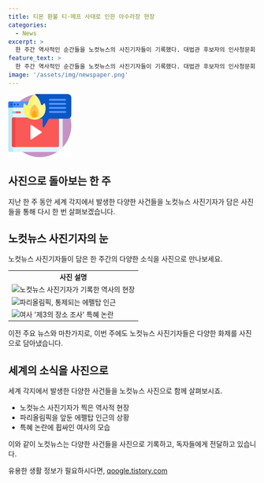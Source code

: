 ```yaml
---
title: 티몬 환불 티·메프 사태로 인한 아수라장 현장
categories:
  - News
excerpt: >
  한 주간 역사적인 순간들을 노컷뉴스의 사진기자들이 기록했다. 대법관 후보자의 인사청문회, 파리올림픽의 개막을 앞둔 분위기, 대통령 부인의 검찰 조사, 경영쇄신위원장의 구속영장실질심사, 그리고 정치권의 움직임들이 한 주를 빛냈다. 한편, 티몬·위메프의 판매자 정산 지연 사태로 인한 혼란과 해결과정, 여름철 더위로 인한 시민들의 생활 속 장면들까지 담겨져 있다. 노컷뉴스가 여러분의 제보로 함께 세상을 바꾸기를 기대한다.
feature_text: >
  한 주간 역사적인 순간들을 노컷뉴스의 사진기자들이 기록했다. 대법관 후보자의 인사청문회, 파리올림픽의 개막을 앞둔 분위기, 대통령 부인의 검찰 조사, 경영쇄신위원장의 구속영장실질심사, 그리고 정치권의 움직임들이 한 주를 빛냈다. 한편, 티몬·위메프의 판매자 정산 지연 사태로 인한 혼란과 해결과정, 여름철 더위로 인한 시민들의 생활 속 장면들까지 담겨져 있다. 노컷뉴스가 여러분의 제보로 함께 세상을 바꾸기를 기대한다.
image: '/assets/img/newspaper.png'
---
```


<p><img src="/assets/img/news.png" alt="rentncar 속보" /></p>

<h2 data-ke-size="size26">사진으로 돌아보는 한 주</h2>

<p data-ke-size="size16">지난 한 주 동안 세계 각지에서 발생한 다양한 사건들을 노컷뉴스 사진기자가 담은 사진들을 통해 다시 한 번 살펴보겠습니다. </p>

<h2 data-ke-size="size24">노컷뉴스 사진기자의 눈</h2>

<p data-ke-size="size16">노컷뉴스 사진기자들이 담은 한 주간의 다양한 소식을 사진으로 만나보세요. </p>

<table>
  <tr>
    <td style="text-align: center; height: 17px;"><b>사진 설명</b></td>
  </tr>
  <tr>
    <td><img src="https://image.url" alt="노컷뉴스 사진기자가 기록한 역사의 현장" width="400" height="300"></td>
  </tr>
  <tr>
    <td><img src="https://image.url" alt="파리올림픽, 통제되는 에펠탑 인근" width="400" height="300"></td>
  </tr>
  <tr>
    <td><img src="https://image.url" alt="여사 '제3의 장소 조사' 특혜 논란" width="400" height="300"></td>
  </tr>
</table>

<p data-ke-size="size16">이전 주요 뉴스와 마찬가지로, 이번 주에도 노컷뉴스 사진기자들은 다양한 화제를 사진으로 담아냈습니다. </p>

<h2 data-ke-size="size24">세계의 소식을 사진으로</h2>

<p data-ke-size="size16">세계 각지에서 발생한 다양한 사건들을 노컷뉴스 사진으로 함께 살펴보시죠. </p>

<ul>
  <li>노컷뉴스 사진기자가 찍은 역사적 현장</li>
  <li>파리올림픽을 앞둔 에펠탑 인근의 상황</li>
  <li>특혜 논란에 휩싸인 여사의 모습</li>
</ul>

<p data-ke-size="size16">이와 같이 노컷뉴스는 다양한 사건들을 사진으로 기록하고, 독자들에게 전달하고 있습니다. </p>
유용한 생활 정보가 필요하시다면, <a href="https://qoogle.tistory.com" rel="dofollow">qoogle.tistory.com</a>


